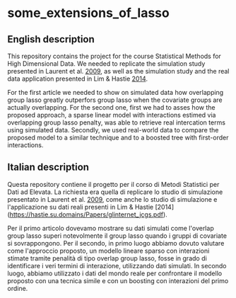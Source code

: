 # some_extensions_of_lasso

## English description

This repository contains the project for the course Statistical Methods for High Dimensional Data. We needed to replicate the simulation study presented in Laurent et al. [2009](https://dl.acm.org/doi/pdf/10.1145/1553374.1553431?casa_token=q0cqNqvBgU8AAAAA:3UqYS8uH6Z4OEYBHWctGsPv7lS0S748lov5D4B-u4SmGt9WcF9lFwTdVwRYfdDmmHZvdSpbxS08), as well as the simulation study and the real data application presented in Lim & Hastie [2014](https://hastie.su.domains/Papers/glinternet_jcgs.pdf).

For the first article we needed to show on simulated data how overlapping group lasso greatly outperfors group lasso when the covariate groups are actually overlapping. For the second one, first we had to asses how the proposed approach, a sparse linear model with interactions estimed via overlapping group lasso penalty, was able to retrieve real intercation terms using simulated data. Secondly, we used real-world data to compare the proposed model to a similar technique and to a boosted tree with first-order interactions.

## Italian description

Questa repository contiene il progetto per il corso di Metodi Statistici per Dati ad Elevata. La richiesta era quella di replicare lo studio di simulazione presentato in Laurent et al. [2009](https://dl.acm.org/doi/pdf/10.1145/1553374.1553431?casa_token=q0cqNqvBgU8AAAAA:3UqYS8uH6Z4OEYBHWctGsPv7lS0S748lov5D4B-u4SmGt9WcF9lFwTdVwRYfdDmmHZvdSpbxS08), come anche lo studio di simulazione e l'applicazione su dati reali presenti in Lim & Hastie [2014] (https://hastie.su.domains/Papers/glinternet_jcgs.pdf).

Per il primo articolo dovevamo mostrare su dati simulati come l'overlap group lasso superi notevolmente il group lasso quando i gruppi di covariate si sovrappongono. Per il secondo, in primo luogo abbiamo dovuto valutare come l'approccio proposto, un modello lineare sparso con interazioni stimate tramite penalità di tipo overlap group lasso, fosse in grado di identificare i veri termini di interazione, utilizzando dati simulati. In secondo luogo, abbiamo utilizzato i dati del mondo reale per confrontare il modello proposto con una tecnica simile e con un boosting con interazioni del primo ordine.
